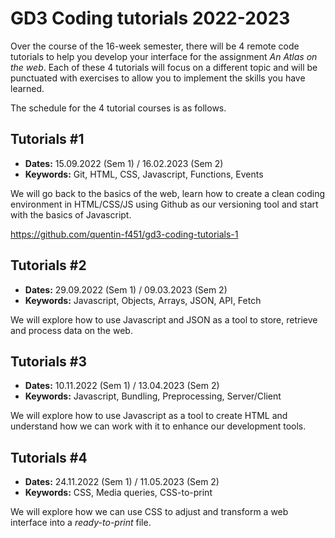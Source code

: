 # GD3 Coding tutorials 2022-2023

Over the course of the 16-week semester, there will be 4 remote code tutorials to help you develop your interface for the assignment _An Atlas on the web_. Each of these 4 tutorials will focus on a different topic and will be punctuated with exercises to allow you to implement the skills you have learned.

The schedule for the 4 tutorial courses is as follows.

## Tutorials #1

- **Dates:** 15.09.2022 (Sem 1) / 16.02.2023 (Sem 2)
- **Keywords:** Git, HTML, CSS, Javascript, Functions, Events

We will go back to the basics of the web, learn how to create a clean coding environment in HTML/CSS/JS using Github as our versioning tool and start with the basics of Javascript.

https://github.com/quentin-f451/gd3-coding-tutorials-1

## Tutorials #2

- **Dates:** 29.09.2022 (Sem 1) / 09.03.2023 (Sem 2)
- **Keywords:** Javascript, Objects, Arrays, JSON, API, Fetch

We will explore how to use Javascript and JSON as a tool to store, retrieve and process data on the web.

## Tutorials #3

- **Dates:** 10.11.2022 (Sem 1) / 13.04.2023 (Sem 2)
- **Keywords:** Javascript, Bundling, Preprocessing, Server/Client

We will explore how to use Javascript as a tool to create HTML and understand how we can work with it to enhance our development tools.

## Tutorials #4

- **Dates:** 24.11.2022 (Sem 1) / 11.05.2023 (Sem 2)
- **Keywords:** CSS, Media queries, CSS-to-print

We will explore how we can use CSS to adjust and transform a web interface into a _ready-to-print_ file.
